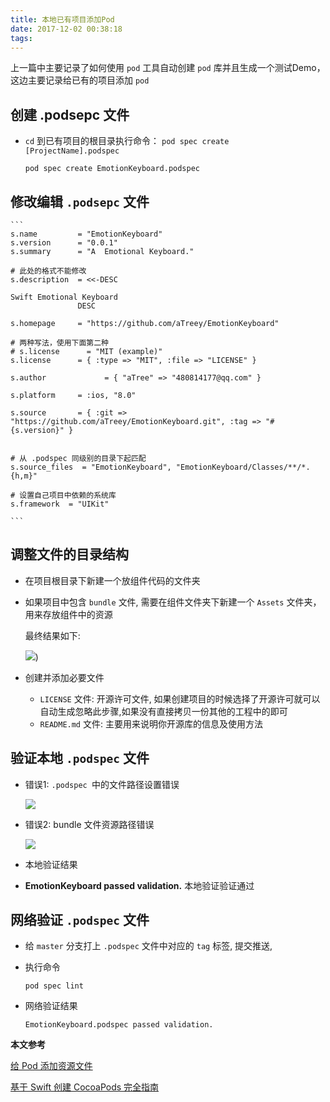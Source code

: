 ```yaml
---
title: 本地已有项目添加Pod
date: 2017-12-02 00:38:18
tags:
---
```


上一篇中主要记录了如何使用 `pod` 工具自动创建 `pod` 库并且生成一个测试Demo，这边主要记录给已有的项目添加 `pod`

## 创建 .podsepc 文件

- `cd` 到已有项目的根目录执行命令： `pod spec create [ProjectName].podspec`
	
	```
	pod spec create EmotionKeyboard.podspec
	```
	
## 修改编辑 `.podsepc` 文件
	
	```
	s.name         = "EmotionKeyboard"
  	s.version      = "0.0.1"
  	s.summary      = "A  Emotional Keyboard."
  	
  	# 此处的格式不能修改
  	s.description  = <<-DESC

	Swift Emotional Keyboard
                   DESC

	s.homepage     = "https://github.com/aTreey/EmotionKeyboard"
	
	# 两种写法，使用下面第二种  
	# s.license      = "MIT (example)"
	s.license      = { :type => "MIT", :file => "LICENSE" }
	
	s.author             = { "aTree" => "480814177@qq.com" }
	
	s.platform     = :ios, "8.0"
	
	s.source       = { :git => "https://github.com/aTreey/EmotionKeyboard.git", :tag => "#{s.version}" }
	
	
	# 从 .podspec 同级别的目录下起匹配 
	s.source_files  = "EmotionKeyboard", "EmotionKeyboard/Classes/**/*.{h,m}"
	
	# 设置自己项目中依赖的系统库
	s.framework  = "UIKit"
  	
	``` 
	
## 调整文件的目录结构
	
- 在项目根目录下新建一个放组件代码的文件夹
- 如果项目中包含 `bundle` 文件, 需要在组件文件夹下新建一个 `Assets` 文件夹，用来存放组件中的资源

	最终结果如下:
	
	![](https://ws1.sinaimg.cn/large/a1641e1bly1fm2jl7ykslj21gc0o80xt.jpg))

- 创建并添加必要文件
	
	- `LICENSE` 文件: 开源许可文件, 如果创建项目的时候选择了开源许可就可以自动生成忽略此步骤,如果没有直接拷贝一份其他的工程中的即可
	- `README.md` 文件: 主要用来说明你开源库的信息及使用方法

	
## 验证本地 `.podspec` 文件

- 错误1: `.podspec `中的文件路径设置错误
	
	![](https://ws1.sinaimg.cn/large/a1641e1bly1fm2jlboq82j20v807ejug.jpg)
	
- 错误2: bundle 文件资源路径错误

	![](https://ws1.sinaimg.cn/large/a1641e1bly1fm2jl4shnnj20zq0cwgqf.jpg)
	

- 本地验证结果

 - **EmotionKeyboard passed validation.** 本地验证验证通过

## 网络验证 `.podspec` 文件 
	
- 给 `master` 分支打上 `.podspec` 文件中对应的 `tag` 标签, 提交推送, 
- 执行命令

	```
	pod spec lint
	```	
- 网络验证结果

	```
	EmotionKeyboard.podspec passed validation.
	```
	
	
**本文参考**

[给 Pod 添加资源文件](http://blog.xianqu.org/2015/08/pod-resources/)

[基于 Swift 创建 CocoaPods 完全指南](http://swift.gg/2016/12/15/cocoapods-making-guide/)
